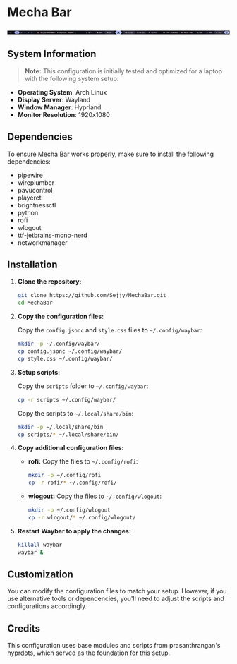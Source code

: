 # Mecha Bar
![Mecha Bar](/preview/v1.1.png)

## System Information
> **Note:** This configuration is initially tested and optimized for a laptop with the following system setup:

- **Operating System**: Arch Linux
- **Display Server**: Wayland
- **Window Manager**: Hyprland
- **Monitor Resolution**: 1920x1080

## Dependencies
To ensure Mecha Bar works properly, make sure to install the following dependencies:
- pipewire
- wireplumber
- pavucontrol
- playerctl
- brightnessctl
- python
- rofi
- wlogout
- ttf-jetbrains-mono-nerd
- networkmanager

## Installation
1. **Clone the repository:**
   ```bash
   git clone https://github.com/Sejjy/MechaBar.git
   cd MechaBar
   ```
   
2. **Copy the configuration files:**
    
    Copy the `config.jsonc` and `style.css` files to `~/.config/waybar`:
    ```bash
    mkdir -p ~/.config/waybar/
    cp config.jsonc ~/.config/waybar/
    cp style.css ~/.config/waybar/
    ```

3. **Setup scripts:**
    
    Copy the `scripts` folder to `~/.config/waybar`:
    ```bash
    cp -r scripts ~/.config/waybar/
    ```

    Copy the scripts to `~/.local/share/bin`:
    ```bash
    mkdir -p ~/.local/share/bin
    cp scripts/* ~/.local/share/bin/
    ```

4. **Copy additional configuration files:**
    - **rofi:** Copy the files to `~/.config/rofi`:
        ```bash
        mkdir -p ~/.config/rofi
        cp -r rofi/* ~/.config/rofi/
        ```

    - **wlogout:** Copy the files to `~/.config/wlogout`:
        ```bash
        mkdir -p ~/.config/wlogout
        cp -r wlogout/* ~/.config/wlogout/
        ```

5. **Restart Waybar to apply the changes:**
    ```bash
    killall waybar
    waybar &
    ```

## Customization
You can modify the configuration files to match your setup. However, if you use alternative tools or dependencies, you'll need to adjust the scripts and configurations accordingly.

## Credits
This configuration uses base modules and scripts from prasanthrangan's [hyprdots](https://github.com/prasanthrangan/hyprdots), which served as the foundation for this setup.